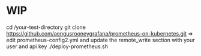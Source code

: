 # WIP 
cd /your-test-directory 
git clone https://github.com/aengusrooneygrafana/prometheus-on-kubernetes.git 
=> edit prometheus-config2.yml and update the remote_write section with your user and api key 
./deploy-prometheus.sh 
